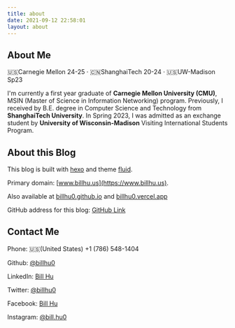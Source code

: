 ```yaml
---
title: about
date: 2021-09-12 22:58:01
layout: about
---
```


## About Me

🇺🇸Carnegie Mellon 24-25 · 🇨🇳ShanghaiTech 20-24 · 🇺🇸UW-Madison Sp23

I'm currently a first year graduate of **Carnegie Mellon University (CMU)**, MSIN (Master of Science in Information Networking) program. Previously, I received by B.E. degree in Computer Science and Technology from **ShanghaiTech University**. In Spring 2023, I was admitted as an exchange student by **University of Wisconsin-Madison** Visiting International Students Program. 

## About this Blog

This blog is built with [hexo](https://hexo.io) and theme [fluid](https://github.com/fluid-dev/hexo-theme-fluid).

Primary domain: [www.billhu.us](https://www.billhu.us). 

Also available at [billhu0.github.io](https://billhu0.github.io) and [billhu0.vercel.app](https://billhu0.vercel.app)

GitHub address for this blog: [GitHub Link](https://github.com/billhu0/billhu-hexo-blog)

## Contact Me

Phone: 🇺🇸(United States) +1 (786) 548-1404

Github: [@billhu0](https://github.com/billhu0)

LinkedIn: [Bill Hu](https://www.linkedin.com/in/billhu-cmu)

Twitter: [@billhu0](https://twitter.com/billhu0)

Facebook: [Bill Hu](https://www.facebook.com/luojia.hu.5)

Instagram: [@bill.hu0](https://instagram.com/bill.hu0)
